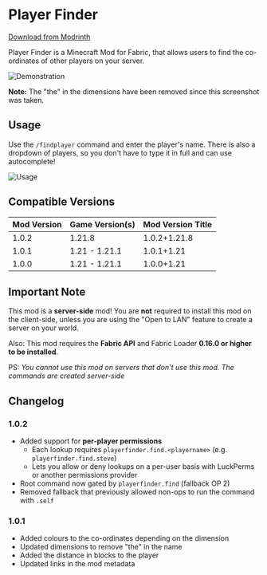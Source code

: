 # Player Finder

[Download from Modrinth](https://modrinth.com/mod/playerfinder)

Player Finder is a Minecraft Mod for Fabric, that allows users to find the co-ordinates of other players on your server.  

![Demonstration](https://raw.githubusercontent.com/GalvinPython/minecraft-playerfinder/main/.github/assets/java_ptTODXNtAi.png)

**Note:** The "the" in the dimensions have been removed since this screenshot was taken.

## Usage

Use the `/findplayer` command and enter the player's name. There is also a dropdown of players, so you don't have to type it in full and can use autocomplete!

![Usage](https://raw.githubusercontent.com/GalvinPython/minecraft-playerfinder/main/.github/assets/javaw_QXmxvWN79i.png)

## Compatible Versions

| Mod Version | Game Version(s) | Mod Version Title |
|-------------|-----------------|-------------------|
| 1.0.2       | 1.21.8          | 1.0.2+1.21.8      |
| 1.0.1       | 1.21 - 1.21.1   | 1.0.1+1.21        |
| 1.0.0       | 1.21 - 1.21.1   | 1.0.0+1.21        |

## Important Note

This mod is a **server-side** mod! You are **not** required to install this mod on the client-side, unless you are using the "Open to LAN" feature to create a server on your world.

Also: This mod requires the **Fabric API** and Fabric Loader **0.16.0 or higher to be installed**.

PS: *You cannot use this mod on servers that don't use this mod. The commands are created server-side*

## Changelog

### 1.0.2

* Added support for **per-player permissions**  
  * Each lookup requires `playerfinder.find.<playername>` (e.g. `playerfinder.find.steve`)  
  * Lets you allow or deny lookups on a per-user basis with LuckPerms or another permissions provider
* Root command now gated by `playerfinder.find` (fallback OP 2)  
* Removed fallback that previously allowed non-ops to run the command with `.self`

### 1.0.1

* Added colours to the co-ordinates depending on the dimension
* Updated dimensions to remove "the" in the name
* Added the distance in blocks to the player
* Updated links in the mod metadata

